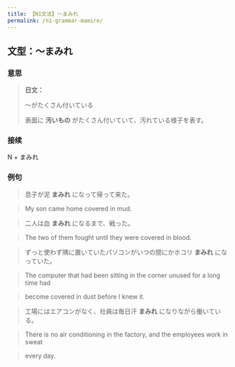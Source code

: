 ```yaml
---
title: 【N1文法】〜まみれ
permalink: /n1-grammar-mamire/
---
```


## 文型：〜まみれ

### 意思

> **日文：**
> 
> 〜がたくさん付いている
> 
> 表面に **汚いもの** がたくさん付いていて、汚れている様子を表す。


### 接续

N + まみれ

### 例句

> 息子が泥 **まみれ** になって帰って来た。

> My son came home covered in mud.

> 二人は血 **まみれ** になるまで、戦った。

> The two of them fought until they were covered in blood.

> ずっと使わず隅に置いていたパソコンがいつの間にかホコリ **まみれ** になっていた。

> The computer that had been sitting in the corner unused for a long time had

> become covered in dust before I knew it.

> 工場にはエアコンがなく、社員は毎日汗 **まみれ** になりながら働いている。

> There is no air conditioning in the factory, and the employees work in sweat

> every day.


